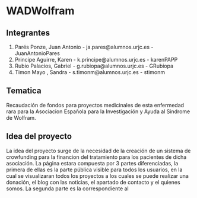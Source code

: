 # WADWolfram

## Integrantes

<ol>
  <li>Parés Ponze, Juan Antonio - ja.pares@alumnos.urjc.es - JuanAntonioPares </li>
  <li>Principe Aguirre, Karen  - k.principe@alumnos.urjc.es - karenPAPP</li>
  <li>Rubio Palacios, Gabriel - g.rubiopa@alumnos.urjc.es - GRubiopa</li>
  <li>Timon Mayo , Sandra - s.timonm@alumnos.urjc.es - stimonm</li>
</ol>

## Tematica

Recaudación de fondos para proyectos medicinales de esta enfermedad rara para la Asociacion Española para la Investigación y Ayuda al Sindrome de Wolfram.

## Idea del proyecto

La idea del proyecto surge de la necesidad de la creación de un sistema de crowfunding para la financion del tratamiento para los pacientes de dicha asociación.
La página estara compuesta por 3 partes diferenciadas, la primera de ellas es la parte pública visible para todos los usuarios, en la cual se visualizaran todos los proyectos a los cuales se puede realizar una donación, el blog con las noticias, el apartado de contacto y el quienes somos. La segunda parte es la correspondiente al
